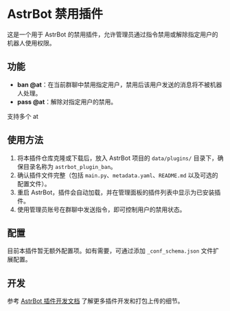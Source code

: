 # AstrBot 禁用插件

这是一个用于 AstrBot 的禁用插件，允许管理员通过指令禁用或解除指定用户的机器人使用权限。

## 功能

- **ban @at**：在当前群聊中禁用指定用户，禁用后该用户发送的消息将不被机器人处理。
- **pass @at**：解除对指定用户的禁用。

支持多个 at

## 使用方法

1. 将本插件仓库克隆或下载后，放入 AstrBot 项目的 `data/plugins/` 目录下，确保目录名称为 `astrbot_plugin_ban`。
2. 确认插件文件完整（包括 `main.py`、`metadata.yaml`、`README.md` 以及可选的配置文件）。
3. 重启 AstrBot，插件会自动加载，并在管理面板的插件列表中显示为已安装插件。
4. 使用管理员账号在群聊中发送指令，即可控制用户的禁用状态。

## 配置

目前本插件暂无额外配置项。如有需要，可通过添加 `_conf_schema.json` 文件扩展配置。

## 开发

参考 [AstrBot 插件开发文档](https://astrbot.soulter.top/dev/plugin.html) 了解更多插件开发和打包上传的细节。

